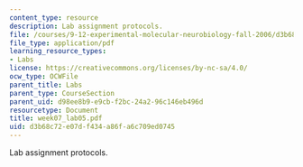 ```yaml
---
content_type: resource
description: Lab assignment protocols.
file: /courses/9-12-experimental-molecular-neurobiology-fall-2006/d3b68c72e07df434a86fa6c709ed0745_week07_lab05.pdf
file_type: application/pdf
learning_resource_types:
- Labs
license: https://creativecommons.org/licenses/by-nc-sa/4.0/
ocw_type: OCWFile
parent_title: Labs
parent_type: CourseSection
parent_uid: d98ee8b9-e9cb-f2bc-24a2-96c146eb496d
resourcetype: Document
title: week07_lab05.pdf
uid: d3b68c72-e07d-f434-a86f-a6c709ed0745
---
```

Lab assignment protocols.